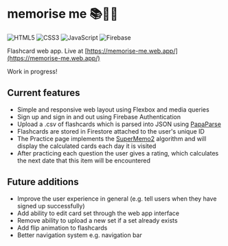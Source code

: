 # memorise me 📚📝💡
![HTML5](https://img.shields.io/badge/html5-%23E34F26.svg?style=for-the-badge&logo=html5&logoColor=white) ![CSS3](https://img.shields.io/badge/css3-%231572B6.svg?style=for-the-badge&logo=css3&logoColor=white) ![JavaScript](https://img.shields.io/badge/javascript-%23323330.svg?style=for-the-badge&logo=javascript&logoColor=%23F7DF1E) ![Firebase](https://img.shields.io/badge/Firebase-039BE5?style=for-the-badge&logo=Firebase&logoColor=white) 

Flashcard web app. Live at [https://memorise-me.web.app/](https://memorise-me.web.app/)

Work in progress!

## Current features
* Simple and responsive web layout using Flexbox and media queries
* Sign up and sign in and out using Firebase Authentication
* Upload a .csv of flashcards which is parsed into JSON using [PapaParse](https://github.com/mholt/PapaParse)
* Flashcards are stored in Firestore attached to the user's unique ID
* The Practice page implements the [SuperMemo2](https://super-memory.com/english/ol/sm2.htm) algorithm and will display the calculated cards each day it is visited
* After practicing each question the user gives a rating, which calculates the next date that this item will be encountered

## Future additions
* Improve the user experience in general (e.g. tell users when they have signed up successfully)
* Add ability to edit card set through the web app interface
* Remove ability to upload a new set if a set already exists
* Add flip animation to flashcards
* Better navigation system e.g. navigation bar
